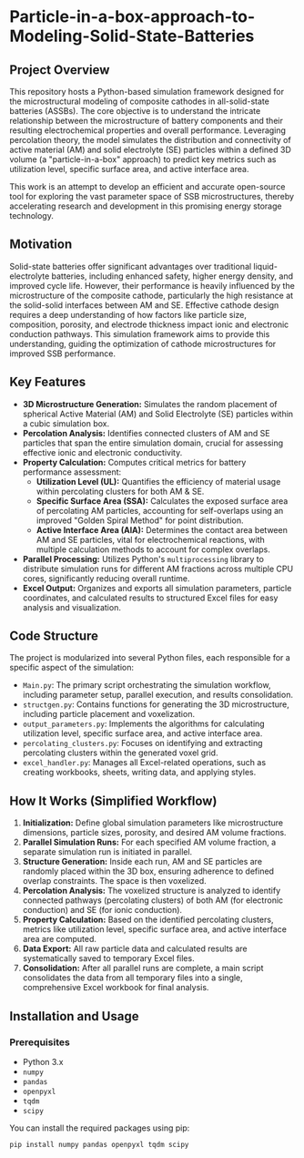 # Particle-in-a-box-approach-to-Modeling-Solid-State-Batteries

## Project Overview

This repository hosts a Python-based simulation framework designed for the microstructural modeling of composite cathodes in all-solid-state batteries (ASSBs). The core objective is to understand the intricate relationship between the microstructure of battery components and their resulting electrochemical properties and overall performance. Leveraging percolation theory, the model simulates the distribution and connectivity of active material (AM) and solid electrolyte (SE) particles within a defined 3D volume (a "particle-in-a-box" approach) to predict key metrics such as utilization level, specific surface area, and active interface area.

This work is an attempt to develop an efficient and accurate open-source tool for exploring the vast parameter space of SSB microstructures, thereby accelerating research and development in this promising energy storage technology.

## Motivation

Solid-state batteries offer significant advantages over traditional liquid-electrolyte batteries, including enhanced safety, higher energy density, and improved cycle life. However, their performance is heavily influenced by the microstructure of the composite cathode, particularly the high resistance at the solid-solid interfaces between AM and SE. Effective cathode design requires a deep understanding of how factors like particle size, composition, porosity, and electrode thickness impact ionic and electronic conduction pathways. This simulation framework aims to provide this understanding, guiding the optimization of cathode microstructures for improved SSB performance.
## Key Features

* **3D Microstructure Generation:** Simulates the random placement of spherical Active Material (AM) and Solid Electrolyte (SE) particles within a cubic simulation box.
* **Percolation Analysis:** Identifies connected clusters of AM and SE particles that span the entire simulation domain, crucial for assessing effective ionic and electronic conductivity.
* **Property Calculation:** Computes critical metrics for battery performance assessment:
    * **Utilization Level (UL):** Quantifies the efficiency of material usage within percolating clusters for both AM & SE.
    * **Specific Surface Area (SSA):** Calculates the exposed surface area of percolating AM particles, accounting for self-overlaps using an improved "Golden Spiral Method" for point distribution. 
    * **Active Interface Area (AIA):** Determines the contact area between AM and SE particles, vital for electrochemical reactions, with multiple calculation methods to account for complex overlaps.
* **Parallel Processing:** Utilizes Python's `multiprocessing` library to distribute simulation runs for different AM fractions across multiple CPU cores, significantly reducing overall runtime.
* **Excel Output:** Organizes and exports all simulation parameters, particle coordinates, and calculated results to structured Excel files for easy analysis and visualization.

## Code Structure

The project is modularized into several Python files, each responsible for a specific aspect of the simulation:

* `Main.py`: The primary script orchestrating the simulation workflow, including parameter setup, parallel execution, and results consolidation.
* `structgen.py`: Contains functions for generating the 3D microstructure, including particle placement and voxelization.
* `output_parameters.py`: Implements the algorithms for calculating utilization level, specific surface area, and active interface area.
* `percolating_clusters.py`: Focuses on identifying and extracting percolating clusters within the generated voxel grid.
* `excel_handler.py`: Manages all Excel-related operations, such as creating workbooks, sheets, writing data, and applying styles.

## How It Works (Simplified Workflow)

1.  **Initialization:** Define global simulation parameters like microstructure dimensions, particle sizes, porosity, and desired AM volume fractions.
2.  **Parallel Simulation Runs:** For each specified AM volume fraction, a separate simulation run is initiated in parallel.
3.  **Structure Generation:** Inside each run, AM and SE particles are randomly placed within the 3D box, ensuring adherence to defined overlap constraints. The space is then voxelized.
4.  **Percolation Analysis:** The voxelized structure is analyzed to identify connected pathways (percolating clusters) of both AM (for electronic conduction) and SE (for ionic conduction).
5.  **Property Calculation:** Based on the identified percolating clusters, metrics like utilization level, specific surface area, and active interface area are computed.
6.  **Data Export:** All raw particle data and calculated results are systematically saved to temporary Excel files.
7.  **Consolidation:** After all parallel runs are complete, a main script consolidates the data from all temporary files into a single, comprehensive Excel workbook for final analysis.

## Installation and Usage

### Prerequisites

* Python 3.x
* `numpy`
* `pandas`
* `openpyxl`
* `tqdm`
* `scipy`

You can install the required packages using pip:

```bash
pip install numpy pandas openpyxl tqdm scipy
